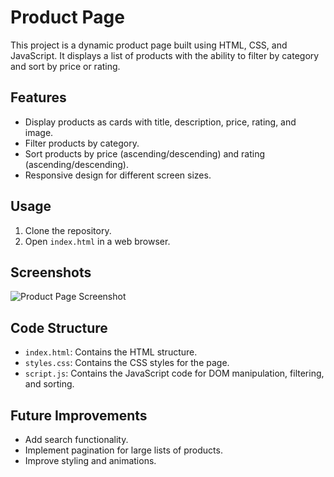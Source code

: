 # Product Page

This project is a dynamic product page built using HTML, CSS, and JavaScript. It displays a list of products with the ability to filter by category and sort by price or rating.

## Features

- Display products as cards with title, description, price, rating, and image.
- Filter products by category.
- Sort products by price (ascending/descending) and rating (ascending/descending).
- Responsive design for different screen sizes.

## Usage

1. Clone the repository.
2. Open `index.html` in a web browser.

## Screenshots

![Product Page Screenshot](screenshot.png)

## Code Structure

- `index.html`: Contains the HTML structure.
- `styles.css`: Contains the CSS styles for the page.
- `script.js`: Contains the JavaScript code for DOM manipulation, filtering, and sorting.

## Future Improvements

- Add search functionality.
- Implement pagination for large lists of products.
- Improve styling and animations.
